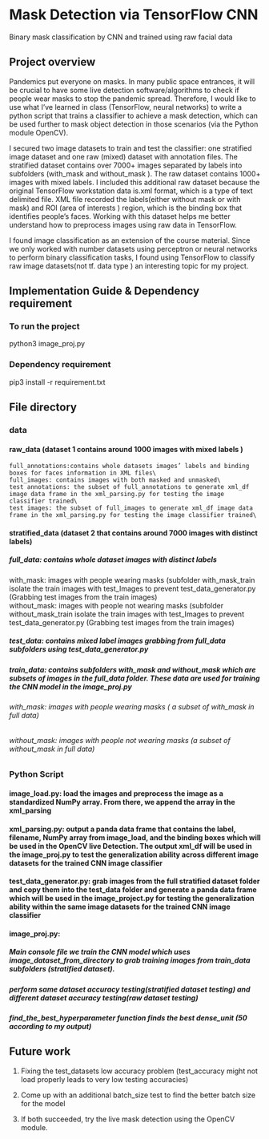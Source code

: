 # Mask Detection via TensorFlow CNN
Binary mask classification by CNN and trained using raw facial data

## Project overview
Pandemics put everyone on masks. In many public space entrances, it will be crucial to have some live detection software/algorithms to check if people wear masks to stop the pandemic spread. Therefore, I would like to use what I’ve learned in class (TensorFlow, neural networks) to write a python script that trains a classifier to achieve a mask detection, which can be used further to mask object detection in those scenarios (via the Python module OpenCV).

I secured two image datasets to train and test the classifier: one stratified image dataset and one raw (mixed) dataset with annotation files. The stratified dataset contains over 7000+ images separated by labels into subfolders (with_mask and without_mask ). The raw dataset contains 1000+ images with mixed labels. I included this additional raw dataset because the original TensorFlow workstation data is.xml format, which is a type of text delimited file. XML file recorded the labels(either without mask or with mask) and ROI (area of interests ) region, which is the binding box that identifies people’s faces. Working with this dataset helps me better understand how to preprocess images using raw data in TensorFlow.

I found image classification as an extension of the course material. Since we only worked with number datasets using perceptron or neural networks to perform binary classification tasks, I found using TensorFlow to classify raw image datasets(not tf. data type ) an interesting topic for my project.

## Implementation Guide & Dependency requirement
### To run the project
python3 image_proj.py

### Dependency requirement
pip3 install -r requirement.txt


## File directory

  ### data

   #### raw_data (dataset 1 contains around 1000 images with mixed labels )

    full_annotations:contains whole datasets images’ labels and binding boxes for faces information in XML files\
    full_images: contains images with both masked and unmasked\
    test annotations: the subset of full_annotations to generate xml_df image data frame in the xml_parsing.py for testing the image classifier trained\
    test images: the subset of full_images to generate xml_df image data frame in the xml_parsing.py for testing the image classifier trained\

  #### stratified_data (dataset 2 that contains around 7000 images with distinct labels)

 ##### full_data: contains whole dataset images with distinct labels
  with_mask: images with people wearing masks (subfolder with_mask_train isolate the train images with test_Images to prevent test_data_generator.py (Grabbing test images from the train images)<br/>
  without_mask: images with people not wearing masks (subfolder without_mask_train isolate the train images with test_Images to prevent test_data_generator.py (Grabbing test images from the train images)<br/>
  ##### test_data: contains mixed label images grabbing from full_data subfolders using test_data_generator.py
##### train_data: contains subfolders with_mask and without_mask which are subsets of images in the full_data folder. These data are used for training the CNN model in the image_proj.py
###### with_mask: images with people wearing masks ( a subset of with_mask in full data)
###### without_mask:  images with people not wearing masks (a subset of without_mask in full data)

### Python Script
#### image_load.py: load the images and preprocess the image as a standardized NumPy array. From there, we append the array in the xml_parsing
#### xml_parsing.py: output a panda data frame that contains the label, filename, NumPy array from image_load, and the binding boxes which will be used in the OpenCV live Detection. The output xml_df will be used in the image_proj.py to test the generalization ability across different image datasets for the trained CNN image classifier
#### test_data_generator.py: grab images from the full stratified dataset folder and copy them into the test_data folder and generate a panda data frame which will be used in the image_project.py for testing the generalization ability within the same image datasets for the trained CNN image classifier
#### image_proj.py:
##### Main console file we train the CNN model which uses image_dataset_from_directory to grab training images from train_data subfolders (stratified dataset).
##### perform same dataset accuracy testing(stratified dataset testing) and different dataset accuracy testing(raw dataset testing) 
##### find_the_best_hyperparameter function finds the best dense_unit (50 according to my output) 

## Future work

1. Fixing the test_datasets low accuracy problem (test_accuracy might not load properly leads to very low testing accuracies)

2. Come up with an additional batch_size test to find the better batch size for the model

3. If both succeeded, try the live mask detection using the OpenCV module. 
